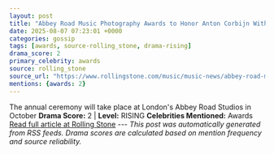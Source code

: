 ```yaml
---
layout: post
title: "Abbey Road Music Photography Awards to Honor Anton Corbijn With Icon Award"
date: 2025-08-07 07:23:01 +0000
categories: gossip
tags: [awards, source-rolling_stone, drama-rising]
drama_score: 2
primary_celebrity: awards
source: rolling_stone
source_url: "https://www.rollingstone.com/music/music-news/abbey-road-music-photography-awards-anton-corbijn-1235402613/"
mentions: {awards: 2}
---
```


The annual ceremony will take place at London's Abbey Road Studios in October **Drama Score:** 2 | **Level:** RISING **Celebrities Mentioned:** Awards [Read full article at Rolling Stone](https://www.rollingstone.com/music/music-news/abbey-road-music-photography-awards-anton-corbijn-1235402613/) --- *This post was automatically generated from RSS feeds. Drama scores are calculated based on mention frequency and source reliability.*